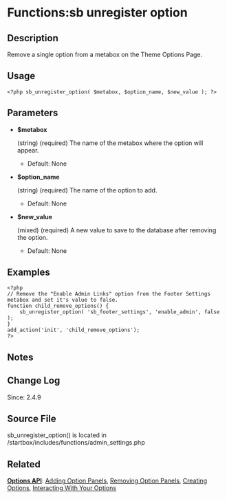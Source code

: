 # Functions:sb unregister option

## Description

Remove a single option from a metabox on the Theme Options Page.

## Usage

	<?php sb_unregister_option( $metabox, $option_name, $new_value ); ?>

## Parameters

* **$metabox**

	(string) (required) The name of the metabox where the option will appear.

	* Default: None

* **$option_name**

	(string) (required) The name of the option to add.

	* Default: None

* **$new_value**

	(mixed) (required) A new value to save to the database after removing the option.

	* Default: None

## Examples

	<?php
	// Remove the "Enable Admin Links" option from the Footer Settings metabox and set it's value to false.
	function child_remove_options() {
		sb_unregister_option( 'sb_footer_settings', 'enable_admin', false );
	}
	add_action('init', 'child_remove_options');
	?>

## Notes

## Change Log

Since: 2.4.9

## Source File

sb_unregister_option() is located in /startbox/includes/functions/admin_settings.php

## Related

**[Options API](http://docs.wpstartbox.com/Options_API)**: [Adding Option Panels](http://docs.wpstartbox.com/Functions:sb_register_settings), [Removing Option Panels](http://docs.wpstartbox.com/Functions:sb_unregister_settings), [Creating Options](http://docs.wpstartbox.com/Options_API:Creating_Options), [Interacting With Your Options](http://docs.wpstartbox.com/Options_API#Interacting_With_Your_Options)